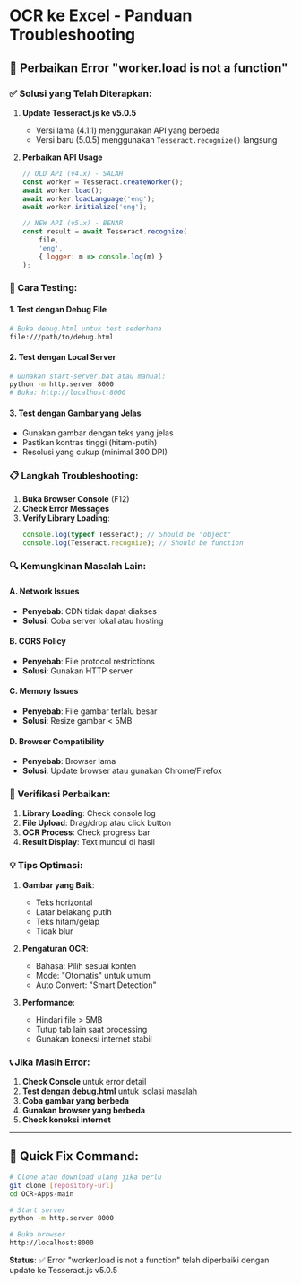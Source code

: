 # OCR ke Excel - Panduan Troubleshooting

## 🔧 Perbaikan Error "worker.load is not a function"

### ✅ Solusi yang Telah Diterapkan:
1. **Update Tesseract.js ke v5.0.5**
   - Versi lama (4.1.1) menggunakan API yang berbeda
   - Versi baru (5.0.5) menggunakan `Tesseract.recognize()` langsung

2. **Perbaikan API Usage**
   ```javascript
   // OLD API (v4.x) - SALAH
   const worker = Tesseract.createWorker();
   await worker.load();
   await worker.loadLanguage('eng');
   await worker.initialize('eng');
   
   // NEW API (v5.x) - BENAR
   const result = await Tesseract.recognize(
       file,
       'eng',
       { logger: m => console.log(m) }
   );
   ```

### 🚀 Cara Testing:

#### 1. Test dengan Debug File
```bash
# Buka debug.html untuk test sederhana
file:///path/to/debug.html
```

#### 2. Test dengan Local Server
```bash
# Gunakan start-server.bat atau manual:
python -m http.server 8000
# Buka: http://localhost:8000
```

#### 3. Test dengan Gambar yang Jelas
- Gunakan gambar dengan teks yang jelas
- Pastikan kontras tinggi (hitam-putih)
- Resolusi yang cukup (minimal 300 DPI)

### 📋 Langkah Troubleshooting:

1. **Buka Browser Console** (F12)
2. **Check Error Messages**
3. **Verify Library Loading**:
   ```javascript
   console.log(typeof Tesseract); // Should be "object"
   console.log(Tesseract.recognize); // Should be function
   ```

### 🔍 Kemungkinan Masalah Lain:

#### A. Network Issues
- **Penyebab**: CDN tidak dapat diakses
- **Solusi**: Coba server lokal atau hosting

#### B. CORS Policy
- **Penyebab**: File protocol restrictions
- **Solusi**: Gunakan HTTP server

#### C. Memory Issues
- **Penyebab**: File gambar terlalu besar
- **Solusi**: Resize gambar < 5MB

#### D. Browser Compatibility
- **Penyebab**: Browser lama
- **Solusi**: Update browser atau gunakan Chrome/Firefox

### 🎯 Verifikasi Perbaikan:

1. **Library Loading**: Check console log
2. **File Upload**: Drag/drop atau click button
3. **OCR Process**: Check progress bar
4. **Result Display**: Text muncul di hasil

### 💡 Tips Optimasi:

1. **Gambar yang Baik**:
   - Teks horizontal
   - Latar belakang putih
   - Teks hitam/gelap
   - Tidak blur

2. **Pengaturan OCR**:
   - Bahasa: Pilih sesuai konten
   - Mode: "Otomatis" untuk umum
   - Auto Convert: "Smart Detection"

3. **Performance**:
   - Hindari file > 5MB
   - Tutup tab lain saat processing
   - Gunakan koneksi internet stabil

### 📞 Jika Masih Error:

1. **Check Console** untuk error detail
2. **Test dengan debug.html** untuk isolasi masalah
3. **Coba gambar yang berbeda**
4. **Gunakan browser yang berbeda**
5. **Check koneksi internet**

---

## 🚀 Quick Fix Command:

```bash
# Clone atau download ulang jika perlu
git clone [repository-url]
cd OCR-Apps-main

# Start server
python -m http.server 8000

# Buka browser
http://localhost:8000
```

**Status**: ✅ Error "worker.load is not a function" telah diperbaiki dengan update ke Tesseract.js v5.0.5
